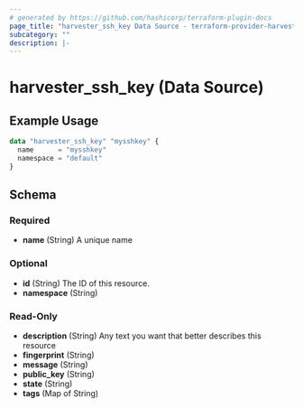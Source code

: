 ```yaml
---
# generated by https://github.com/hashicorp/terraform-plugin-docs
page_title: "harvester_ssh_key Data Source - terraform-provider-harvester"
subcategory: ""
description: |-
---
```


# harvester_ssh_key (Data Source)

## Example Usage

```terraform
data "harvester_ssh_key" "mysshkey" {
  name      = "mysshkey"
  namespace = "default"
}
```

<!-- schema generated by tfplugindocs -->

## Schema

### Required

- **name** (String) A unique name

### Optional

- **id** (String) The ID of this resource.
- **namespace** (String)

### Read-Only

- **description** (String) Any text you want that better describes this resource
- **fingerprint** (String)
- **message** (String)
- **public_key** (String)
- **state** (String)
- **tags** (Map of String)
